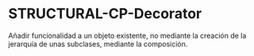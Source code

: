 # STRUCTURAL-CP-Decorator

Añadir funcionalidad a un objeto existente, no mediante la creación de la jerarquía de unas subclases, mediante la composición.
